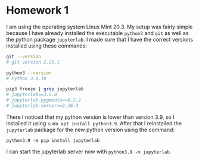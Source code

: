 # Homework 1

I am using the operating system Linux Mint 20.3. My setup was fairly simple because I have already installed the executable `python3` and `git` as well as the python package `jupyterlab`. I made sure that I have the correct versions installed using these commands:

``` bash
git --version
# git version 2.25.1

python3 --version
# Python 3.8.10

pip3 freeze | grep jupyterlab
# jupyterlab==3.5.0
# jupyterlab-pygments==0.2.2
# jupyterlab-server==2.16.3
```

There I noticed that my python version is lower than version 3.9, so I installed it using `sudo apt install python3.9`. After that I reinstalled the `jupyterlab` package for the new python version using the command:

```
python3.9 -m pip install jupyterlab
```

I can start the jupyterlab server now with `python3.9 -m jupyterlab`.

